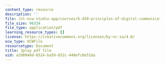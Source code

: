 ```yaml
---
content_type: resource
description: ''
file: /ol-ocw-studio-app/courses/6-450-principles-of-digital-communications-i-fall-2006/a290948d6524ba59832c440efc0e51da_DnQruAbpusc.pdf
file_size: 96334
file_type: application/pdf
learning_resource_types: []
license: https://creativecommons.org/licenses/by-nc-sa/4.0/
ocw_type: OCWFile
resourcetype: Document
title: 3play pdf file
uid: a290948d-6524-ba59-832c-440efc0e51da
---
```

